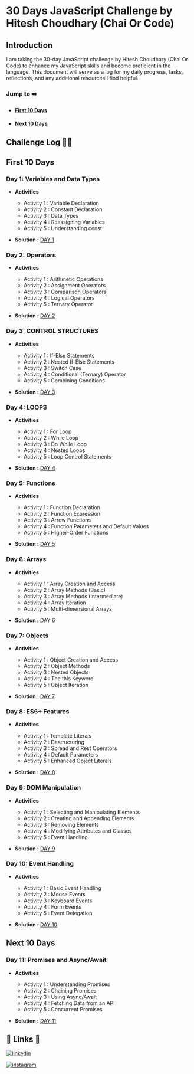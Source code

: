 # 30 Days JavaScript Challenge by Hitesh Choudhary (Chai Or Code)

## Introduction

I am taking the 30-day JavaScript challenge by Hitesh Choudhary (Chai Or Code) to enhance my JavaScript skills and become proficient in the language. This document will serve as a log for my daily progress, tasks, reflections, and any additional resources I find helpful.

### Jump to ➡️

- #### [First 10 Days](#first-10-days)
- #### [Next 10 Days](#next-10-days)

## Challenge Log 🚀🚀

## First 10 Days

### Day 1: Variables and Data Types

- **Activities**

  - Activity 1 : Variable Declaration
  - Activity 2 : Constant Declaration
  - Activity 3 : Data Types
  - Activity 4 : Reassigning Variables
  - Activity 5 : Understanding const

- **Solution :** [DAY 1](https://github.com/carzy-zala/30-Days-JS-Chai-Or-Code/tree/main/First_10_Days/DAY%2001)

### Day 2: Operators

- **Activities**

  - Activity 1 : Arithmetic Operations
  - Activity 2 : Assignment Operators
  - Activity 3 : Comparison Operators
  - Activity 4 : Logical Operators
  - Activity 5 : Ternary Operator

- **Solution :** [DAY 2](https://github.com/carzy-zala/30-Days-JS-Chai-Or-Code/tree/main/First_10_Days/DAY%2002)

### Day 3: CONTROL STRUCTURES

- **Activities**

  - Activity 1 : If-Else Statements
  - Activity 2 : Nested If-Else Statements
  - Activity 3 : Switch Case
  - Activity 4 : Conditional (Ternary) Operator
  - Activity 5 : Combining Conditions

- **Solution :** [DAY 3](https://github.com/carzy-zala/30-Days-JS-Chai-Or-Code/tree/main/First_10_Days/DAY%2003)

### Day 4: LOOPS

- **Activities**

  - Activity 1 : For Loop
  - Activity 2 : While Loop
  - Activity 3 : Do While Loop
  - Activity 4 : Nested Loops
  - Activity 5 : Loop Control Statements

- **Solution :** [DAY 4](https://github.com/carzy-zala/30-Days-JS-Chai-Or-Code/tree/main/First_10_Days/DAY%2004)

### Day 5: Functions

- **Activities**

  - Activity 1 : Function Declaration
  - Activity 2 : Function Expression
  - Activity 3 : Arrow Functions
  - Activity 4 : Function Parameters and Default Values
  - Activity 5 : Higher-Order Functions

- **Solution :** [DAY 5](https://github.com/carzy-zala/30-Days-JS-Chai-Or-Code/tree/main/First_10_Days/DAY%2005)

### Day 6: Arrays

- **Activities**

  - Activity 1 : Array Creation and Access
  - Activity 2 : Array Methods (Basic)
  - Activity 3 : Array Methods (Intermediate)
  - Activity 4 : Array Iteration
  - Activity 5 : Multi-dimensional Arrays

- **Solution :** [DAY 6](https://github.com/carzy-zala/30-Days-JS-Chai-Or-Code/tree/main/First_10_Days/DAY%2006)

### Day 7: Objects

- **Activities**

  - Activity 1 : Object Creation and Access
  - Activity 2 : Object Methods
  - Activity 3 : Nested Objects
  - Activity 4 : The this Keyword
  - Activity 5 : Object Iteration

- **Solution :** [DAY 7](https://github.com/carzy-zala/30-Days-JS-Chai-Or-Code/tree/main/First_10_Days/DAY%2007)

### Day 8: ES6+ Features

- **Activities**

  - Activity 1 : Template Literals
  - Activity 2 : Destructuring
  - Activity 3 : Spread and Rest Operators
  - Activity 4 : Default Parameters
  - Activity 5 : Enhanced Object Literals

- **Solution :** [DAY 8](https://github.com/carzy-zala/30-Days-JS-Chai-Or-Code/tree/main/First_10_Days/DAY%2008)

### Day 9: DOM Manipulation

- **Activities**

  - Activity 1 : Selecting and Manipulating Elements
  - Activity 2 : Creating and Appending Elements
  - Activity 3 : Removing Elements
  - Activity 4 : Modifying Attributes and Classes
  - Activity 5 : Event Handling

- **Solution :** [DAY 9](https://github.com/carzy-zala/30-Days-JS-Chai-Or-Code/tree/main/First_10_Days/DAY%2009)

### Day 10: Event Handling

- **Activities**

  - Activity 1 : Basic Event Handling
  - Activity 2 : Mouse Events
  - Activity 3 : Keyboard Events
  - Activity 4 : Form Events
  - Activity 5 : Event Delegation

- **Solution :** [DAY 10](https://github.com/carzy-zala/30-Days-JS-Chai-Or-Code/tree/main/First_10_Days/DAY%2010)

## Next 10 Days

### Day 11: Promises and Async/Await

- **Activities**

  - Activity 1 : Understanding Promises
  - Activity 2 : Chaining Promises
  - Activity 3 : Using Async/Await
  - Activity 4 : Fetching Data from an API
  - Activity 5 : Concurrent Promises

- **Solution :** [DAY 11](https://github.com/carzy-zala/30-Days-JS-Chai-Or-Code/tree/main/Next_10_Days/DAY%2011)

## 🔗 Links 🔗

[![linkedin](https://img.shields.io/badge/linkedin-0A66C2?style=for-the-badge&logo=linkedin&logoColor=white)](https://www.linkedin.com/in/jayrajsinhzala/)

[![instagram](https://img.shields.io/badge/instagram-fa7e1e?style=for-the-badge&logo=instagram&logoColor=white)](https://www.instagram.com/the_jayubha_zala/)
